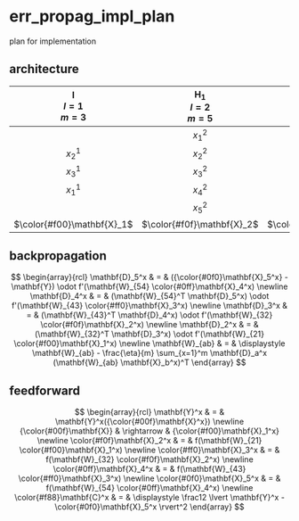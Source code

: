 # err_propag_impl_plan
plan for implementation

## architecture
$\mathbf{I}$<br>$l=1$<br>$m=3$ | $\mathbf{H}_1$<br>$l = 2$<br>$m=5$ | $\mathbf{H}_2$<br>$l = 3$<br>$m=4$ | $\mathbf{H}_3$<br>$l = 4$<br>$m=3$ | $\mathbf{O}$<br>$l=5$<br>$m=2$
:-: | :-: | :-: | :-:| :-:
&nbsp;  | $x_1^2$ | $x_1^3$ | $x_1^4$ | &nbsp;
$x_2^1$ | $x_2^2$ | $x_2^3$ | &nbsp;  | $x_1^5$
$x_3^1$ | $x_3^2$ | &nbsp;  | $x_2^4$ | &nbsp;
$x_1^1$ | $x_4^2$ | $x_3^3$ | &nbsp;  | $x_2^5$
&nbsp;  | $x_5^2$ | $x_4^3$ | $x_1^4$ | &nbsp;
$\color{#f00}\mathbf{X}_1$ | $\color{#f0f}\mathbf{X}_2$ | $\color{#ff0}\mathbf{X}_3$ | $\color{#0ff}\mathbf{X}_4$ | $\color{#0f0}\mathbf{X}_5$


## backpropagation

$$
\begin{array}{rcl}
\mathbf{D}_5^x & = & ({\color{#0f0}\mathbf{X}_5^x} - \mathbf{Y}) \odot f'(\mathbf{W}_{54} \color{#0ff}\mathbf{X}_4^x) \newline
\mathbf{D}_4^x & = & (\mathbf{W}_{54}^T \mathbf{D}_5^x) \odot f'(\mathbf{W}_{43} \color{#ff0}\mathbf{X}_3^x) \newline
\mathbf{D}_3^x & = & (\mathbf{W}_{43}^T \mathbf{D}_4^x) \odot f'(\mathbf{W}_{32} \color{#f0f}\mathbf{X}_2^x) \newline
\mathbf{D}_2^x & = & (\mathbf{W}_{32}^T \mathbf{D}_3^x) \odot f'(\mathbf{W}_{21} \color{#f00}\mathbf{X}_1^x) \newline
\mathbf{W}_{ab} & = & \displaystyle \mathbf{W}_{ab} - \frac{\eta}{m} \sum_{x=1}^m \mathbf{D}_a^x (\mathbf{W}_{ab} \mathbf{X}_b^x)^T
\end{array}
$$


## feedforward
$$
\begin{array}{rcl}
\mathbf{Y}^x & = & \mathbf{Y}^x({\color{#00f}\mathbf{X}^x}) \newline
{\color{#00f}\mathbf{X}} & \rightarrow & {\color{#f00}\mathbf{X}_1^x} \newline
\color{#f0f}\mathbf{X}_2^x & = & f(\mathbf{W}_{21} \color{#f00}\mathbf{X}_1^x) \newline
\color{#ff0}\mathbf{X}_3^x & = & f(\mathbf{W}_{32} \color{#f0f}\mathbf{X}_2^x) \newline
\color{#0ff}\mathbf{X}_4^x & = & f(\mathbf{W}_{43} \color{#ff0}\mathbf{X}_3^x) \newline
\color{#0f0}\mathbf{X}_5^x & = & f(\mathbf{W}_{54} \color{#0ff}\mathbf{X}_4^x) \newline
\color{#f88}\mathbf{C}^x & = & \displaystyle \frac12 \lvert \mathbf{Y}^x - \color{#0f0}\mathbf{X}_5^x \rvert^2
\end{array}
$$